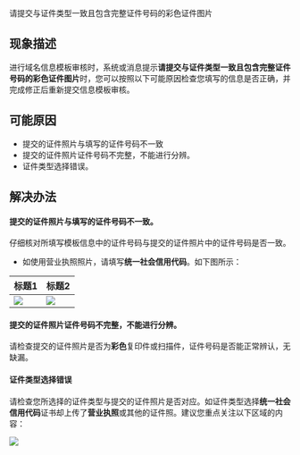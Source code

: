 ﻿请提交与证件类型一致且包含完整证件号码的彩色证件图片

## 现象描述
进行域名信息模板审核时，系统或消息提示**请提交与证件类型一致且包含完整证件号码的彩色证件图片**时，您可以按照以下可能原因检查您填写的信息是否正确，并完成修正后重新提交信息模板审核。

## 可能原因
- 提交的证件照片与填写的证件号码不一致
- 提交的证件照片证件号码不完整，不能进行分辨。
- 证件类型选择错误。



## 解决办法
#### 提交的证件照片与填写的证件号码不一致。
仔细核对所填写模板信息中的证件号码与提交的证件照片中的证件号码是否一致。
- 如使用营业执照照片，请填写**统一社会信用代码**。如下图所示：

| 标题1 | 标题2 |
|---------|---------|
| ![](https://qcloudimg.tencent-cloud.cn/raw/2ac286613208702736429676173b82df.jpg) | ![](https://qcloudimg.tencent-cloud.cn/raw/5291f0dc623d97217c45f270f7a6bb33.png) |

#### 提交的证件照片证件号码不完整，不能进行分辨。
请检查提交的证件照片是否为**彩色**复印件或扫描件，证件号码是否能正常辨认，无缺漏。



#### 证件类型选择错误
请检查您所选择的证件类型与提交的证件照片是否对应。如证件类型选择**统一社会信用代码**证书却上传了**营业执照**或其他的证件照。建议您重点关注以下区域的内容：

![](https://qcloudimg.tencent-cloud.cn/raw/16e18d719d3c3c1002d82cc7f03ef624.png)



